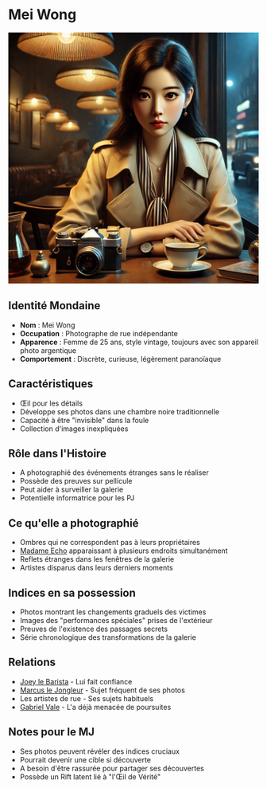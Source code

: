 # Mei Wong

![Mei Wong](images/mei_wong.webp)

## Identité Mondaine
- **Nom** : Mei Wong
- **Occupation** : Photographe de rue indépendante
- **Apparence** : Femme de 25 ans, style vintage, toujours avec son appareil photo argentique
- **Comportement** : Discrète, curieuse, légèrement paranoïaque

## Caractéristiques
- Œil pour les détails
- Développe ses photos dans une chambre noire traditionnelle
- Capacité à être "invisible" dans la foule
- Collection d'images inexpliquées

## Rôle dans l'Histoire
- A photographié des événements étranges sans le réaliser
- Possède des preuves sur pellicule
- Peut aider à surveiller la galerie
- Potentielle informatrice pour les PJ

## Ce qu'elle a photographié
- Ombres qui ne correspondent pas à leurs propriétaires
- [Madame Echo](madame_echo.md) apparaissant à plusieurs endroits simultanément
- Reflets étranges dans les fenêtres de la galerie
- Artistes disparus dans leurs derniers moments

## Indices en sa possession
- Photos montrant les changements graduels des victimes
- Images des "performances spéciales" prises de l'extérieur
- Preuves de l'existence des passages secrets
- Série chronologique des transformations de la galerie

## Relations
- [Joey le Barista](joey_le_barista.md) - Lui fait confiance
- [Marcus le Jongleur](marcus_le_jongleur.md) - Sujet fréquent de ses photos
- Les artistes de rue - Ses sujets habituels
- [Gabriel Vale](gabriel_vale.md) - L'a déjà menacée de poursuites

## Notes pour le MJ
- Ses photos peuvent révéler des indices cruciaux
- Pourrait devenir une cible si découverte
- A besoin d'être rassurée pour partager ses découvertes
- Possède un Rift latent lié à "l'Œil de Vérité"
